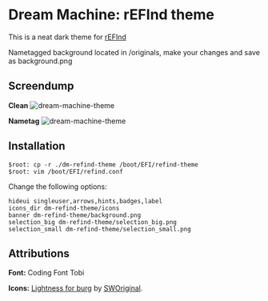 Dream Machine: rEFInd theme
==============================
This is a neat dark theme for [rEFInd][refurl]

Nametagged background located in /originals, make your changes and save as background.png

Screendump
----
**Clean**
![dream-machine-theme](https://raw.githubusercontent.com/Lindstream/dm-refind-theme/master/screenshot.jpg)


**Nametag**
![dream-machine-theme](https://raw.githubusercontent.com/Lindstream/dm-refind-theme/master/screenshot_nametag.jpg)


Installation
----
```
$root: cp -r ./dm-refind-theme /boot/EFI/refind-theme
$root: vim /boot/EFI/refind.conf
``` 

Change the following options:
```
hideui singleuser,arrows,hints,badges,label
icons_dir dm-refind-theme/icons
banner dm-refind-theme/background.png
selection_big dm-refind-theme/selection_big.png
selection_small dm-refind-theme/selection_small.png

```

Attributions
----

**Font:** Coding Font Tobi

**Icons:** [Lightness for burg][icons] by [SWOriginal][icon-author].

[icons]: http://sworiginal.deviantart.com/art/Lightness-for-burg-181461810
[icon-author]: http://sworiginal.deviantart.com/
[refurl]: http://www.rodsbooks.com/refind/